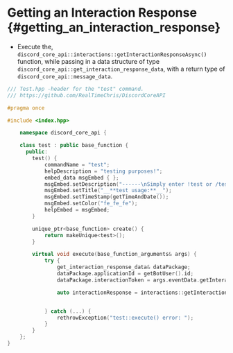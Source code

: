 Getting an Interaction Response {#getting_an_interaction_response}
============
- Execute the, `discord_core_api::interactions::getInteractionResponseAsync()` function, while passing in a data structure of type `discord_core_api::get_interaction_response_data`, with a return type of `discord_core_api::message_data`.

```cpp
/// Test.hpp -header for the "test" command.
/// https://github.com/RealTimeChris/DiscordCoreAPI

#pragma once

#include <index.hpp>

	namespace discord_core_api {

	class test : public base_function {
	  public:
		test() {
			commandName = "test";
			helpDescription = "testing purposes!";
			embed_data msgEmbed { };
			msgEmbed.setDescription("------\nSimply enter !test or /test!\n------");
			msgEmbed.setTitle("__**test usage:**__");
			msgEmbed.setTimeStamp(getTimeAndDate());
			msgEmbed.setColor("fe_fe_fe");
			helpEmbed = msgEmbed;
		}

		unique_ptr<base_function> create() {
			return makeUnique<test>();
		}

		virtual void execute(base_function_arguments& args) {
			try {
				get_interaction_response_data& dataPackage;
				dataPackage.applicationId = getBotUser().id;
				dataPackage.interactionToken = args.eventData.getInteractionToken();

				auto interactionResponse = interactions::getInteractionResponseAsync(dataPackage).get();


			} catch (...) {
				rethrowException("test::execute() error: ");
			}
		}
	};
}
```
